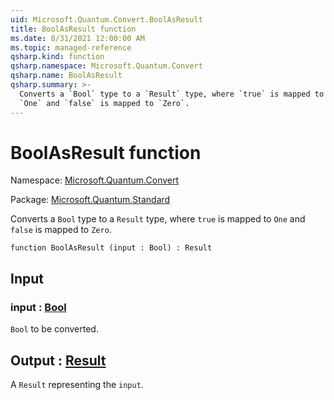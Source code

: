 ```yaml
---
uid: Microsoft.Quantum.Convert.BoolAsResult
title: BoolAsResult function
ms.date: 8/31/2021 12:00:00 AM
ms.topic: managed-reference
qsharp.kind: function
qsharp.namespace: Microsoft.Quantum.Convert
qsharp.name: BoolAsResult
qsharp.summary: >-
  Converts a `Bool` type to a `Result` type, where `true` is mapped to
  `One` and `false` is mapped to `Zero`.
---
```


# BoolAsResult function

Namespace: [Microsoft.Quantum.Convert](xref:Microsoft.Quantum.Convert)

Package: [Microsoft.Quantum.Standard](https://nuget.org/packages/Microsoft.Quantum.Standard)


Converts a `Bool` type to a `Result` type, where `true` is mapped to`One` and `false` is mapped to `Zero`.

```qsharp
function BoolAsResult (input : Bool) : Result
```


## Input

### input : [Bool](xref:microsoft.quantum.qsharp.valueliterals#bool-literals)

`Bool` to be converted.



## Output : [Result](xref:microsoft.quantum.qsharp.valueliterals#result-literal)

A `Result` representing the `input`.